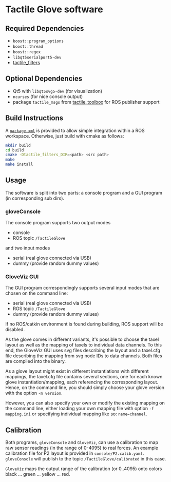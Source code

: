 # Tactile Glove software

## Required Dependencies

- `boost::program_options`
- `boost::thread`
- `boost::regex`
- `libqt5serialport5-dev`
- [tactile_filters](https://github.com/ubi-agni/tactile_filters)

## Optional Dependencies

- Qt5 with `libqt5svg5-dev` (for visualization)
- `ncurses` (for nice console output)
- package `tactile_msgs` from [tactile_toolbox](https://github.com/ubi-agni/tactile_toolbox) for ROS publisher support


## Build Instructions

A [`package.xml`](package.xml) is provided to allow simple integration within a ROS workspace. Otherwise, just build with cmake as follows:

```bash
mkdir build
cd build
cmake -Dtactile_filters_DIR=<path> <src path>
make
make install
```
## Usage

The software is split into two parts: a console program and a GUI program (in corresponding sub dirs).

### gloveConsole

The console program supports two output modes
- console
- ROS topic `/TactileGlove`

and two input modes
- serial (real glove connected via USB)
- dummy  (provide random dummy values)

### GloveViz GUI

The GUI program correspondingly supports several input modes that are chosen on the command line:
- serial (real glove connected via USB)
- ROS topic `/TactileGlove`
- dummy  (provide random dummy values)

If no ROS/catkin environment is found during building, ROS support will be disabled.

As the glove comes in different variants, it's possible to choose the taxel layout
as well as the mapping of taxels to individual data channels.
To this end, the GloveViz GUI uses svg files describing the layout and a taxel.cfg file
describing the mapping from svg node IDs to data channels. Both files are compiled into the binary.

As a glove layout might exist in different instantiations with different mappings,
the taxel.cfg file contains several sections, one for each known glove instantiation/mapping, each referencing the corresponding layout. Hence, on the command line, you should simply choose your glove version with the option `-m version`.

However, you can also specify your own or modify the existing mapping on the command line, either loading your own mapping file with option `-f mapping.ini` or specifying individual mapping like so: `name=channel`.

## Calibration

Both programs, `gloveConsole` and `GloveViz`, can use a calibration to map raw sensor readings (in the range of 0-4095) to real forces. An example calibration file for P2 layout is provided in `console/P2.calib.yaml`.
`gloveConsole` will publish to the topic `/TactileGlove/calibrated` in this case.

`GloveViz` maps the output range of the calibration (or 0..4095) onto colors black … green … yellow … red.
